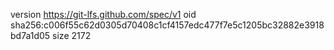 version https://git-lfs.github.com/spec/v1
oid sha256:c006f55c62d0305d70408c1cf4157edc477f7e5c1205bc32882e3918bd7a1d05
size 2172
